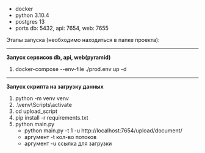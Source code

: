 - docker
- python 3.10.4
- postgres 13
- ports db: 5432, api: 7654, web: 7655

Этапы запуска (необходимо находиться в папке проекта):

---
**Запуск сервисов db, api, web(pyramid)**

1. docker-compose --env-file ./prod.env up -d

---
**Запуск скрипта на загрузку данных**

1. python -m venv venv
2. .\venv\Scripts\activate
3. cd upload_script
4. pip install -r requirements.txt
5. python main.py
    - python main.py -t 1 -u http://localhost:7654/upload/document/
    - аргумент -t кол-во потоков
    - аргумент -u ссылка для загрузки
